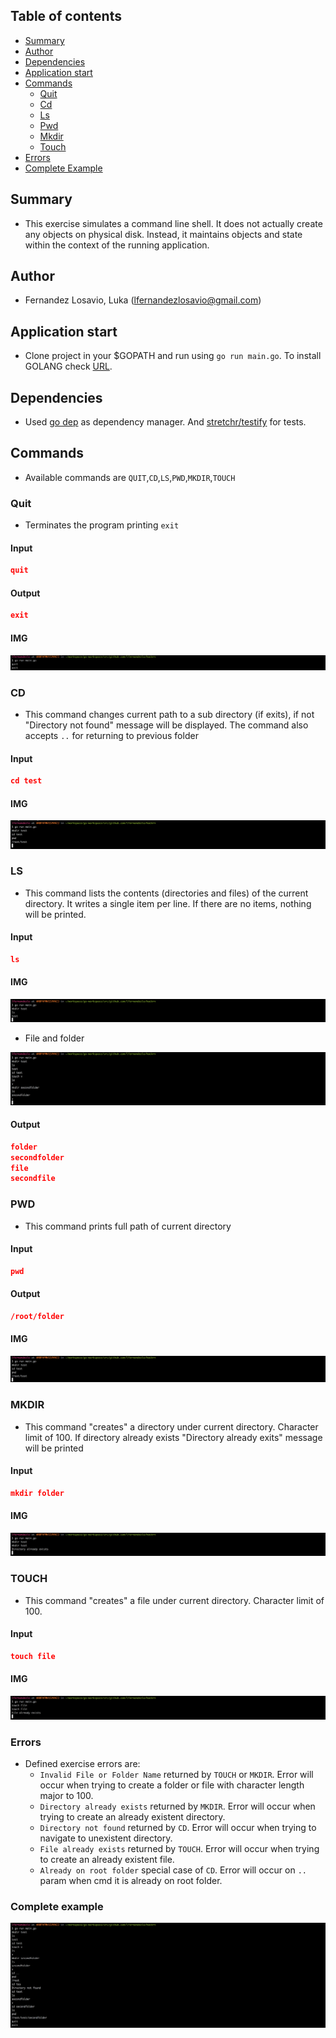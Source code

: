 ## Table of contents
- [Summary](#summary)
- [Author](#author)
- [Dependencies](#dependencies)
- [Application start](#application%20start)
- [Commands](#commands)
  - [Quit](#quit)
  - [Cd](#cd)
  - [Ls](#ls)
  - [Pwd](#pwd)
  - [Mkdir](#mkdir)
  - [Touch](#touch)
- [Errors](#errors)
- [Complete Example](#complete%20example)

## Summary
- This exercise simulates a command line shell. It does not actually create any objects on physical disk. Instead, it maintains objects and state within the context of the running application.

## Author
- Fernandez Losavio, Luka (lfernandezlosavio@gmail.com)

## Application start
- Clone project in your $GOPATH and run using `go run main.go`. To install GOLANG check [URL](https://golang.org/doc/install).

## Dependencies

- Used [go dep](https://golang.github.io/dep) as dependency manager. And [stretchr/testify](https://github.com/stretchr/testify) for tests.

## Commands
- Available commands are `QUIT`,`CD`,`LS`,`PWD`,`MKDIR`,`TOUCH`

### Quit
- Terminates the program printing `exit`

#### Input
```json
quit
```

#### Output
```json
exit
```

#### IMG

![IMG](images/quit.png)

### CD
- This command changes current path to a sub directory (if exits), if not "Directory not found" message will be displayed. The command also accepts `..` for returning to previous folder

#### Input
```json
cd test
```

#### IMG

![IMG](images/cd.png)

### LS
- This command lists the contents (directories and files) of the current directory. It writes a single item per line. If there are no items, nothing will be printed.

#### Input
```json
ls
```

#### IMG

![IMG](images/ls.png)

- File and folder

![IMG](images/ls_file_and_folder.png)

#### Output
```json
folder
secondfolder
file
secondfile
```

### PWD
- This command prints full path of current directory

#### Input
```json
pwd
```

#### Output
```json
/root/folder
```

#### IMG

![IMG](images/pwd.png)


### MKDIR
- This command "creates" a directory under current directory. Character limit of 100. If directory already exists "Directory already exits" message will be printed

#### Input
```json
mkdir folder
```

#### IMG

![IMG](images/mkdir.png)


### TOUCH
- This command "creates" a file under current directory. Character limit of 100.

#### Input
```json
touch file
```

#### IMG

![IMG](images/touch.png)


### Errors

- Defined exercise errors are:
  - `Invalid File or Folder Name` returned by `TOUCH` or `MKDIR`. Error will occur when trying to create a folder or file with character length major to 100.
  - `Directory already exists` returned by `MKDIR`. Error will occur when trying to create an already existent directory.
  - `Directory not found` returned by `CD`. Error will occur when trying to navigate to unexistent directory.
  - `File already exists` returned by `TOUCH`. Error will occur when trying to create an already existent file.
  - `Already on root folder` special case of `CD`. Error will occur on `..` param when cmd it is already on root folder.


### Complete example

![IMG](images/complete_example.png)